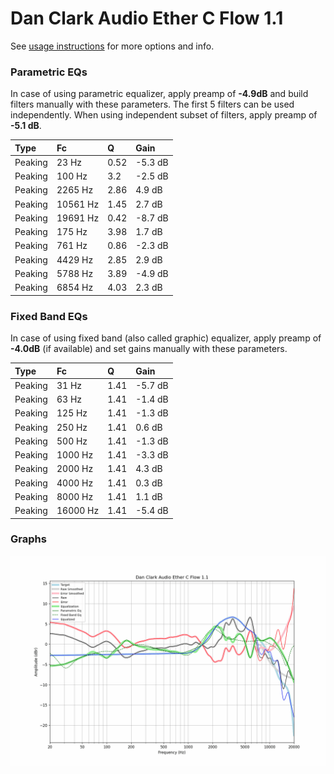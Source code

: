 # Dan Clark Audio Ether C Flow 1.1
See [usage instructions](https://github.com/jaakkopasanen/AutoEq#usage) for more options and info.

### Parametric EQs
In case of using parametric equalizer, apply preamp of **-4.9dB** and build filters manually
with these parameters. The first 5 filters can be used independently.
When using independent subset of filters, apply preamp of **-5.1 dB**.

| Type    | Fc       |    Q | Gain    |
|:--------|:---------|:-----|:--------|
| Peaking | 23 Hz    | 0.52 | -5.3 dB |
| Peaking | 100 Hz   | 3.2  | -2.5 dB |
| Peaking | 2265 Hz  | 2.86 | 4.9 dB  |
| Peaking | 10561 Hz | 1.45 | 2.7 dB  |
| Peaking | 19691 Hz | 0.42 | -8.7 dB |
| Peaking | 175 Hz   | 3.98 | 1.7 dB  |
| Peaking | 761 Hz   | 0.86 | -2.3 dB |
| Peaking | 4429 Hz  | 2.85 | 2.9 dB  |
| Peaking | 5788 Hz  | 3.89 | -4.9 dB |
| Peaking | 6854 Hz  | 4.03 | 2.3 dB  |

### Fixed Band EQs
In case of using fixed band (also called graphic) equalizer, apply preamp of **-4.0dB**
(if available) and set gains manually with these parameters.

| Type    | Fc       |    Q | Gain    |
|:--------|:---------|:-----|:--------|
| Peaking | 31 Hz    | 1.41 | -5.7 dB |
| Peaking | 63 Hz    | 1.41 | -1.4 dB |
| Peaking | 125 Hz   | 1.41 | -1.3 dB |
| Peaking | 250 Hz   | 1.41 | 0.6 dB  |
| Peaking | 500 Hz   | 1.41 | -1.3 dB |
| Peaking | 1000 Hz  | 1.41 | -3.3 dB |
| Peaking | 2000 Hz  | 1.41 | 4.3 dB  |
| Peaking | 4000 Hz  | 1.41 | 0.3 dB  |
| Peaking | 8000 Hz  | 1.41 | 1.1 dB  |
| Peaking | 16000 Hz | 1.41 | -5.4 dB |

### Graphs
![](./Dan%20Clark%20Audio%20Ether%20C%20Flow%201.1.png)